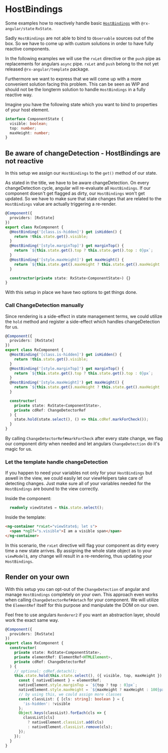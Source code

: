 # HostBindings

Some examples how to reactively handle basic [`HostBindings`](https://angular.io/api/core/HostBinding) with `@rx-angular/state` `RxState`.

Sadly `HostBindings` are not able to bind to `Observable` sources out of the box. So we have to come up with custom solutions
in order to have fully reactive components.

In the following examples we will use the `rxLet` directive or the `push` pipe as replacements for angulars `async` pipe.
`rxLet` and `push` belong to the not yet released `@rx-angular/template` package.

Furthermore we want to express that we will come up with a more convenient solution facing this problem. This can be seen as WIP and
should not be the longterm solution to handle `HostBindings` in a fully reactive way.

Imagine you have the following state which you want to bind to properties of your host element.

```ts
interface ComponentState {
  visible: boolean;
  top: number;
  maxHeight: number;
}
```

## Be aware of changeDetection - HostBindings are not reactive

In this setup we assign our `HostBindings` to the `get()` method of our state.

As stated in the title, we have to be aware changeDetection. On every changeDetection cycle, angular will re-evaluate
all `HostBindings`. If our component doesn't get flagged as dirty, our `HostBindings` won't get updated. So we have to make
sure that state changes that are related to the `HostBindings` value are actually triggering a re-render.

```ts
@Component({
  providers: [RxState]
})
export class RxComponent {
  @HostBinding('[class.is-hidden]') get isHidden() {
    return !this.state.get().visible;
  }
  @HostBinding('[style.marginTop]') get marginTop() {
    return `${this.state.get().top ? this.state.get().top : 0}px`;
  }
  @HostBinding('[style.maxHeight]') get maxHeight() {
    return `${this.state.get().maxHeight ? this.state.get().maxHeight : 0}px`;
  }

  constructor(private state: RxState<ComponentState>) {}
}
```

With this setup in place we have two options to get things done.

### Call ChangeDetection manually

Since rendering is a side-effect in state management terms, we could utilize the `hold` method and register
a side-effect which handles changeDetection for us.

```ts
@Component({
  providers: [RxState]
})
export class RxComponent {
  @HostBinding('[class.is-hidden]') get isHidden() {
    return !this.state.get().visible;
  }
  @HostBinding('[style.marginTop]') get marginTop() {
    return `${this.state.get().top ? this.state.get().top : 0}px`;
  }
  @HostBinding('[style.maxHeight]') get maxHeight() {
    return `${this.state.get().maxHeight ? this.state.get().maxHeight : 0}px`;
  }

  constructor(
    private state: RxState<ComponentState>,
    private cdRef: ChangeDetectorRef
  ) {
    state.hold(state.select(), () => this.cdRef.markForCheck());
  }
}
```

By calling `ChangeDetectorRef#markForCheck` after every state change, we flag our component dirty when needed and let angulars
`ChangeDetection` do it's magic for us.

### Let the template handle changeDetection

If you happen to need your variables not only for your `HostBindings` but aswell in the view, we could easily let
our viewHelpers take care of detecting changes. Just make sure all of your variables needed for the `HostBindings` are bound
to the view correctly.

Inside the component:

```ts
  readonly viewState$ = this.state.select();
```

Inside the template:

```html
<ng-container *rxLet="viewState$; let s">
  <span *ngIf="s.visible">I am a visible span</span>
</ng-container>
```

In this scenario, the `rxLet` directive will flag your component as dirty every time a new state arrives. By assigning the
whole state object as to your `viewModel$`, any change will result in a re-rendering, thus updating your `HostBindings`.

## Render on your own

With this setup you can opt-out of the `ChangeDetection` of angular and manage `HostBindings` completely on your own.
This approach even works when calling `ChangeDetectorRef#detach` for your component.
We will utilize the `ElementRef` itself for this purpose and manipulate the DOM on our own.

Feel free to use angulars `Renderer2` if you want an abstraction layer, should work the exact same way.

```ts
@Component({
  providers: [RxState]
})
export class RxComponent {
  constructor(
    private state: RxState<ComponentState>,
    private elementRef: ElementRef<HTMLElement>,
    private cdRef: ChangeDetectorRef
  ) {
    // optional: cdRef.detach();
    this.state.hold(this.state.select(), ({ visible, top, maxHeight }) => {
      const { nativeElement } = elementRef;
      nativeElement.style.marginTop = `${top ? top : 0}px`;
      nativeElement.style.maxHeight = `${maxHeight ? maxHeight : 100}px`;
      // by using this, we could assign more classes
      const classList: { [cls: string]: boolean } = {
        'is-hidden': !visible
      };
      Object.keys(classList).forEach(cls => {
        classList[cls]
          ? nativeElement.classList.add(cls)
          : nativeElement.classList.remove(cls);
      });
    });
  }
}
```
